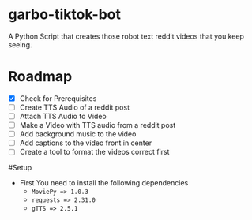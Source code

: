 # garbo-tiktok-bot

A Python Script that creates those robot text reddit videos that you keep seeing.

# Roadmap

- [x] Check for Prerequisites
- [ ] Create TTS Audio of a reddit post
- [ ] Attach TTS Audio to Video
- [ ] Make a Video with TTS audio from a reddit post
- [ ] Add background music to the video
- [ ] Add captions to the video front in center
- [ ] Create a tool to format the videos correct first

#Setup

- First You need to install the following dependencies
  - `MoviePy => 1.0.3`
  - `requests => 2.31.0`
  - `gTTS => 2.5.1`
